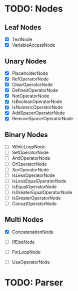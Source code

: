 # TODO: Nodes

## Leaf Nodes
 - [x] TextNode
 - [x] VariableAccessNode

## Unary Nodes
 - [x] PlaceholderNode
 - [x] RefOperatorNode
 - [x] ClearOperatorNode
 - [x] DefinedOperatorNode
 - [x] NotOperatorNode
 - [x] IsBooleanOperatorNode
 - [x] IsNumericOperatorNode
 - [x] AddSpacerOperatorNode
 - [x] RemoveSpacerOperatorNode

## Binary Nodes
 - [ ] WhileLoopNode
 - [ ] SetOperatorNode
 - [ ] AndOperatorNode
 - [ ] OrOperatorNode
 - [ ] XorOperatorNode
 - [ ] IsLessOperatorNode
 - [ ] IsLessEqualOperatorNode
 - [ ] IsEqualOperatorNode
 - [ ] IsGreaterEqualOperatorNode
 - [ ] IsGreaterOperatorNode
 - [ ] ConcatOperatorNode

## Multi Nodes
 - [x] ConcatenationNode
 - [ ] IfElseNode
 - [ ] ForLoopNode
 - [ ] UseOperatorNode


# TODO: Parser